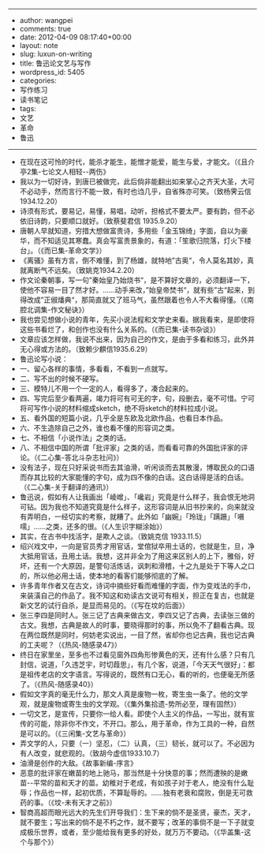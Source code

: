 - --
- author: wangpei
- comments: true
- date: 2012-04-09 08:17:40+00:00
- layout: note
- slug: luxun-on-writing
- title: 鲁迅论文艺与写作
- wordpress_id: 5405
- categories:
- 写作练习
- 读书笔记
- tags:
- 文艺
- 革命
- 鲁迅
- --
- 在现在这可怜的时代，能杀才能生，能憎才能爱，能生与爱，才能文。（《且介亭2集-七论文人相轻--两伤》
- 我以为一切好诗，到唐已被做完，此后倘非能翻出如来掌心之齐天大圣，大可不必动手，然而言行不能一致，有时也诌几乎，自省殊亦可笑。（致杨霁云信1934.12.20）
- 诗须有形式，要易记，易懂，易唱，动听，担格式不要太严。要有韵，但不必依旧诗韵，只要顺口就好。（致蔡斐君信 1935.9.20）
- 唐朝人早就知道，穷措大想做富贵诗，多用些「金玉锦绮」字面，自以为豪华，而不知适见其寒蠢。真会写富贵景象的，有道：「笙歌归院落，灯火下楼台」。（《而已集-革命文学》）
- 《离骚》虽有方言，倒不难懂，到了杨雄，就特地”古奥“，令人莫名其妙，真就离断气不远矣。（致姚克1934.2.20）
- 作文论秦朝事，写一句”秦始皇乃始烧书“，是不算好文章的，必须翻译一下，使他不容易一目了然才好。……动手来改，”始皇帝焚书“，就有些”古“起来，到得改成”正俶燔典“，那简直就又了班马气，虽然跟着也令人不大看得懂。（《南腔北调集-作文秘诀》）
- 我也尝见想做小说的青年，先买小说法程和文学史来看。据我看来，是即使将这些书看烂了，和创作也没有什么关系的。（《而已集-读书杂谈》）
- 文章应该怎样做，我说不出来，因为自己的作文，是由于多看和练习，此外并无心得或方法的。（致赖少麒信1935.6.29）
- 鲁迅论写小说：
- 一、留心各样的事情，多看看，不看到一点就写。
- 二、写不出的时候不硬写。
- 三、模特儿不用一个一定的人，看得多了，凑合起来的。
- 四、写完后至少看两遍，竭力将可有可无的字，句，段删去，毫不可惜。宁可将可写作小说的材料缩成sketch，绝不将sketch的材料拉成小说。
- 五、看外国的短篇小说，几乎全是东欧及北欧作品，也看日本作品。
- 六、不生造除自己之外，谁也看不懂的形容词之类。
- 七、不相信「小说作法」之类的话。
- 八、不相信中国的所谓「批评家」之类的话，而看看可靠的外国批评家的评论。（《二心集-答北斗杂志社问》）
- 没有法子，现在只好采说书而去其油滑，听闲谈而去其散漫，博取民众的口语而存其比较的大家能懂的字句，成为四不像的白话。这白话得是活的白话。（《二心集-关于翻译的通讯》）
- 鲁迅说，假如有人让我画出「崚嶒」、「巉岩」究竟是什么样子，我会恨无地洞可钻。因为我也不知道究竟是什么样子，这形容词是从旧书抄来的，向来就没有弄明白，一经切实的考察，就糟了。此外如「幽婉」「玲珑」「蹒跚」「嗫嚅」……之类，还多的很。（《人生识字糊涂始》）
- 其实，在古书中找活字，是欺人之谈。（致姚克信 1933.11.5）
- 绍兴戏文中，一向是官员秀才用官话，堂倌狱卒用土话的，也就是生，旦，净大抵用官话，丑用土话。我想，这并非全为了用这来区别人的上下，雅俗，好坏，还有一个大原因，是警句活炼话，讽刺和滑稽，十之九是处于下等人之口的，所以他必用土话，使本地的看客们能够彻底的了解。
- 许多青年作者又在古文，诗词中摘些好看而难懂的字面，作为变戏法的手巾，来装潢自己的作品了。我不知这和劝读古文说可有相关，担正在复古，也就是新文艺的试行自杀，是显而易见的。（《写在坟的后面》）
- 张三李四是同时人。张三记了古典来做古文，李四又记了古典，去读张三做的古文。我想，古典是故人的时事，要晓得那时的事，所以免不了翻看古典。现在两位既然是同时，何妨老实说出，一目了然，省却你也记古典，我也记古典的工夫呢？（《热风-随感录47》）
- 终日在家里坐，至多也不过看见窗外四角形惨黄色的天，还有什么感？只有几封信，说道，「久违芝宇，时切葭思」，有几个客，说道，「今天天气很好」：都是祖传老店的文字语言。写得说的，既然有口无心，看的听的，也便毫无所感了。（《热风-随感录40》）
- 假如文字真的毫无什么力，那文人真是废物一枚，寄生虫一条了。他的文学观，就是废物或寄生虫的文学观。（《集外集拾遗-势所必至，理有固然》）
- 一切文艺，是宣传，只要你一给人看。即使个人主义的作品，一写出，就有宣传的可能，除非你不作文，不开口。那么，用于革命，作为工具的一种，自然是可以的。（《三闲集-文艺与革命》）
- 弄文学的人，只要（一）坚忍，（二）认真，（三）韧长，就可以了。不必因为有人改变，就悲观的。（致胡今虚信1933.10.7）
- 油滑是创作的大敌。《故事新编-序言》
- 恶意的批评家在嫩苗的地上驰马，那当然是十分快意的事；然而遭殃的是嫩苗--平常的苗和天才的苗。幼稚对于老成，有如孩子对于老人，绝没有什么耻辱；作品也一样，起初优质，不算耻辱的。……独有老衰和腐败，倒是无可救药的事。（《坟-未有天才之前》）
- 智商高超而眼光远大的先生们开导我们：生下来的倘不是圣贤，豪杰，天才，就不要生；写出来的倘不是不朽之作，就不要写；改革的事倘不是一下子就变成极乐世界，或者，至少能给我有更多的好处，就万万不要动。（《华盖集-这个与那个》）
